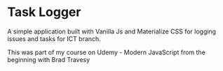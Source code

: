 # Task Logger
A simple application built with Vanilla Js and Materialize CSS for logging issues and tasks for ICT branch.

This was part of my course on Udemy - Modern JavaScript from the beginning with Brad Travesy
